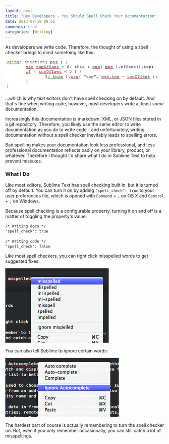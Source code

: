 ```yaml
---
layout: post
title: "Hey Developers - You Should Spell Check Your Documentation"
date: 2013-09-18 09:56
comments: true
categories: [Writing]
---
```


As developers we write code. Therefore, the thought of using a spell checker brings to mind something like this:

<img src="/images/posts/2013-09-18/spell-check.png">

...which is why text editors don't have spell checking on by default. And that's fine when writing code, however, most developers write at least *some* documentation.

Increasingly this documentation is markdown, XML, or JSON files stored in a git repository. Therefore, you likely use the same editor to write documentation as you do to write code - and unfortunately, writing documentation without a spell checker inevitably leads to spelling errors.

Bad spelling makes your documentation look less professional, and less professional documentation reflects badly on your library, product, or whatever. Therefore I thought I'd share what I do in Sublime Text to help prevent mistakes.

<!--more-->

### What I Do

Like most editors, Sublime Text has spell checking built in, but it is turned off by default. You can turn it on by adding `"spell_check": true` to your user preferences file, which is opened with `Command` + `,` on OS X and `Control` + `,` on Windows.

Because spell checking is a configurable property, turning it on and off is a matter of toggling the property's value:

<pre class="language-javascript"><code>/* Writing docs */
"spell_check": true

/* Writing code */
"spell_check": false
</code></pre>

Like most spell checkers, you can right click misspelled words to get suggested fixes:

<img src="/images/posts/2013-09-18/corrections.png">

You can also tell Sublime to ignore certain words:

<img src="/images/posts/2013-09-18/ignore.png">

The hardest part of course is actually remembering to turn the spell checker on. But, even if you only remember occasionally, you can still catch a lot of misspellings.
